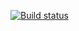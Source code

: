 [![Build status](https://ci.appveyor.com/api/projects/status/v66hxisnl6s3vqwx?svg=true)](https://ci.appveyor.com/project/Natalya32/patterns-task1)